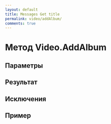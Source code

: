 ```yaml
---
layout: default
title: Messages Get title
permalink: video/addAlbum/
comments: true
---
```

# Метод Video.AddAlbum

## Параметры

## Результат

## Исключения

## Пример
```csharp

```
